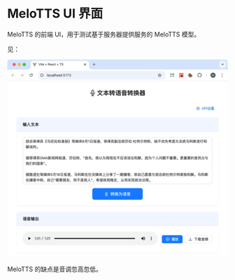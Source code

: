 # MeloTTS UI 界面

MeloTTS 的前端 UI，用于测试基于服务器提供服务的 MeloTTS 模型。

见：

![](./screen.png)

MeloTTS 的缺点是音调忽高忽低。